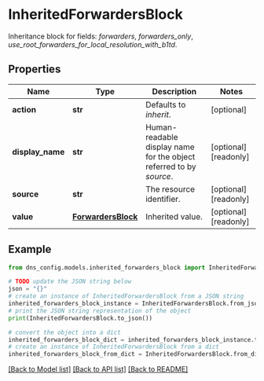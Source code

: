 # InheritedForwardersBlock

Inheritance block for fields: _forwarders_, _forwarders_only_, _use_root_forwarders_for_local_resolution_with_b1td_.

## Properties

Name | Type | Description | Notes
------------ | ------------- | ------------- | -------------
**action** | **str** | Defaults to _inherit_. | [optional] 
**display_name** | **str** | Human-readable display name for the object referred to by _source_. | [optional] [readonly] 
**source** | **str** | The resource identifier. | [optional] [readonly] 
**value** | [**ForwardersBlock**](ForwardersBlock.md) | Inherited value. | [optional] [readonly] 

## Example

```python
from dns_config.models.inherited_forwarders_block import InheritedForwardersBlock

# TODO update the JSON string below
json = "{}"
# create an instance of InheritedForwardersBlock from a JSON string
inherited_forwarders_block_instance = InheritedForwardersBlock.from_json(json)
# print the JSON string representation of the object
print(InheritedForwardersBlock.to_json())

# convert the object into a dict
inherited_forwarders_block_dict = inherited_forwarders_block_instance.to_dict()
# create an instance of InheritedForwardersBlock from a dict
inherited_forwarders_block_from_dict = InheritedForwardersBlock.from_dict(inherited_forwarders_block_dict)
```
[[Back to Model list]](../README.md#documentation-for-models) [[Back to API list]](../README.md#documentation-for-api-endpoints) [[Back to README]](../README.md)


